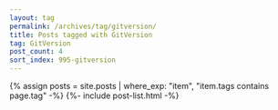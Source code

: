 ```yaml
---
layout: tag
permalink: /archives/tag/gitversion/
title: Posts tagged with GitVersion
tag: GitVersion
post_count: 4
sort_index: 995-gitversion
---
```

{% assign posts = site.posts | where_exp: "item", "item.tags contains page.tag" -%}
{%- include post-list.html -%}

